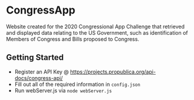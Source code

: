 # CongressApp
Website created for the 2020 Congressional App Challenge that retrieved and displayed data relating to the US Government, such as identification of Members of Congress and Bills proposed to Congress.

## Getting Started
- Register an API Key @ https://projects.propublica.org/api-docs/congress-api/
- Fill out all of the required information in `config.json`
- Run webServer.js via `node webServer.js`
